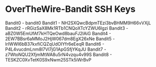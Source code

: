 # OverTheWire-Bandit SSH Keys

Bandit0 - bandit0
Bandit1 - NH2SXQwcBdpmTEzi3bvBHMM9H66vVXjL
Bandit2 - rRGizSaX8Mk1RTb1CNQoXTcYZWU6lgzi
Bandit3 - aBZ0W5EmUfAf7kHTQeOwd8bauFJ2lAiG
Bandit4 - 2EW7BBsr6aMMoJ2HjW067dm8EgX26xNe
Bandit5 - lrIWWI6bB37kxfiCQZqUdOIYfr6eEeqR
Bandit6 - P4L4vucdmLnm8I7Vl7jG1ApGSfjYKqJU
Bandit7 - z7WtoNQU2XfjmMtWA8u5rN4vzqu4v99S
Bandit8 - TESKZC0XvTetK0S9xNwm25STk5iWrBvP
